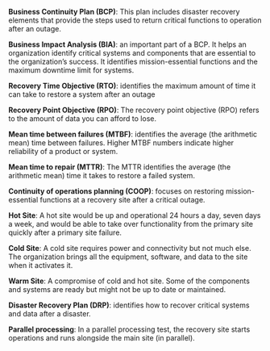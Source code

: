 **Business Continuity Plan (BCP)**: This plan includes disaster recovery elements that provide the steps used to return critical functions to operation after an outage.


**Business Impact Analysis (BIA)**: an important part of a BCP. It helps an organization identify critical systems and components that are essential to the organization’s success. It identifies mission-essential functions and the maximum downtime limit for systems.

**Recovery Time Objective (RTO)**: identifies the maximum amount of time it can take to restore a system after an outage

**Recovery Point Objective (RPO)**: The recovery point objective (RPO) refers to the amount of data you can afford to lose.

**Mean time between failures (MTBF)**: identifies the average (the arithmetic mean) time between failures. Higher MTBF numbers indicate higher reliability of a product or system.

**Mean time to repair (MTTR)**: The MTTR identifies the average (the arithmetic mean) time it takes to restore a failed system.

**Continuity of operations planning (COOP)**: focuses on restoring mission-essential functions at a recovery site after a critical outage.

**Hot Site**: A hot site would be up and operational 24 hours a day, seven days a week, and would be able to take over functionality from the primary site quickly after a primary site failure.

**Cold Site**: A cold site requires power and connectivity but not much else. The organization brings all the equipment, software, and data to the site when it activates it.

**Warm Site**: A compromise of cold and hot site. Some of the components and systems are ready but might not be up to date or maintained.

**Disaster Recovery Plan (DRP)**: identifies how to recover critical systems and data after a disaster.

**Parallel processing**: In a parallel processing test, the recovery site starts operations and runs alongside the main site (in parallel).

